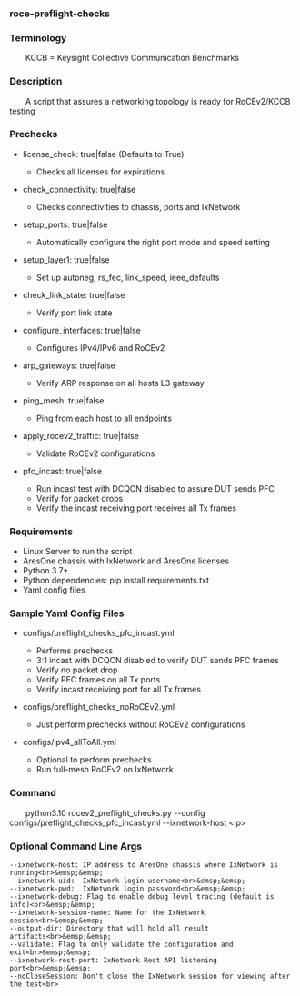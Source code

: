 ### roce-preflight-checks

### Terminology
  &emsp;&emsp;KCCB = Keysight Collective Communication Benchmarks

### Description
  &emsp;&emsp;A script that assures a networking topology is ready for RoCEv2/KCCB testing
  
### Prechecks
   - license_check: true|false (Defaults to True)
       - Checks all licenses for expirations
         
   - check_connectivity: true|false
       - Checks connectivities to chassis, ports and IxNetwork
         
   - setup_ports: true|false
       - Automatically configure the right port mode and speed setting
         
   - setup_layer1: true|false
       - Set up autoneg, rs_fec, link_speed, ieee_defaults
         
   - check_link_state: true|false
       - Verify port link state
         
   - configure_interfaces: true|false
       - Configures IPv4/IPv6 and RoCEv2
         
   - arp_gateways: true|false
       - Verify ARP response on all hosts L3 gateway
         
   - ping_mesh: true|false
       - Ping from each host to all endpoints
         
   - apply_rocev2_traffic: true|false
       - Validate RoCEv2 configurations
         
   - pfc_incast: true|false
       - Run incast test with DCQCN disabled to assure DUT sends PFC
       - Verify for packet drops
       - Verify the incast receiving port receives all Tx frames

### Requirements
   - Linux Server to run the script
   - AresOne chassis with IxNetwork and AresOne licenses
   - Python 3.7+
   - Python dependencies: pip install requirements.txt
   - Yaml config files

### Sample Yaml Config Files
   - configs/preflight_checks_pfc_incast.yml
       - Performs prechecks
       - 3:1 incast with DCQCN disabled to verify DUT sends PFC frames
       - Verify no packet drop
       - Verify PFC frames on all Tx ports
       - Verify incast receiving port for all Tx frames

   - configs/preflight_checks_noRoCEv2.yml
       - Just perform prechecks without RoCEv2 configurations

   - configs/ipv4_allToAll.yml
       - Optional to perform prechecks
       - Run full-mesh RoCEv2 on IxNetwork
          
### Command
   &emsp;&emsp;python3.10 rocev2_preflight_checks.py   --config   configs/preflight_checks_pfc_incast.yml  --ixnetwork-host &lt;ip&gt; 

### Optional Command Line Args
    --ixnetwork-host: IP address to AresOne chassis where IxNetwork is running<br>&emsp;&emsp;
    --ixnetwork-uid:  IxNetwork login username<br>&emsp;&emsp;
    --ixnetwork-pwd:  IxNetwork login password<br>&emsp;&emsp;
    --ixnetwork-debug: Flag to enable debug level tracing (default is info)<br>&emsp;&emsp;
    --ixnetwork-session-name: Name for the IxNetwork session<br>&emsp;&emsp;
    --output-dir: Directory that will hold all result artifacts<br>&emsp;&emsp;
    --validate: Flag to only validate the configuration and exit<br>&emsp;&emsp;
    --ixnetwork-rest-port: IxNetwork Rest API listening port<br>&emsp;&emsp;
    --noCloseSession: Don't close the IxNetwork session for viewing after the test<br>
    

